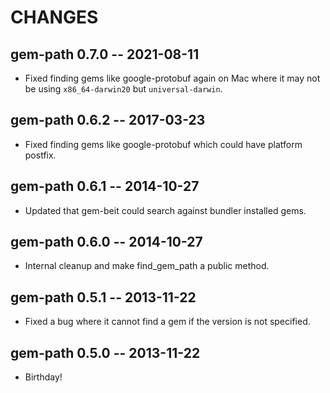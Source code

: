 # CHANGES

## gem-path 0.7.0 -- 2021-08-11

* Fixed finding gems like google-protobuf again on Mac where it may not be
  using `x86_64-darwin20` but `universal-darwin`.

## gem-path 0.6.2 -- 2017-03-23

* Fixed finding gems like google-protobuf which could have platform postfix.

## gem-path 0.6.1 -- 2014-10-27

* Updated that gem-beit could search against bundler installed gems.

## gem-path 0.6.0 -- 2014-10-27

* Internal cleanup and make find_gem_path a public method.

## gem-path 0.5.1 -- 2013-11-22

* Fixed a bug where it cannot find a gem if the version is not specified.

## gem-path 0.5.0 -- 2013-11-22

* Birthday!
